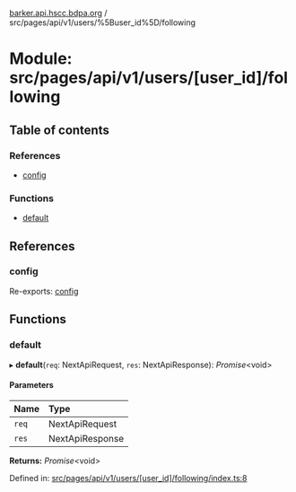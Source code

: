 [barker.api.hscc.bdpa.org][1] / src/pages/api/v1/users/%5Buser_id%5D/following

# Module: src/pages/api/v1/users/\[user_id]/following

## Table of contents

### References

- [config][2]

### Functions

- [default][3]

## References

### config

Re-exports: [config][4]

## Functions

### default

▸ **default**(`req`: NextApiRequest, `res`: NextApiResponse): _Promise_\<void>

#### Parameters

| Name  | Type            |
| :---- | :-------------- |
| `req` | NextApiRequest  |
| `res` | NextApiResponse |

**Returns:** _Promise_\<void>

Defined in: [src/pages/api/v1/users/\[user_id\]/following/index.ts:8][5]

[1]: ../README.md
[2]: src_pages_api_v1_users__user_id__following.md#config
[3]: src_pages_api_v1_users__user_id__following.md#default
[4]: src_backend_middleware.md#config

[5]:
https://github.com/nhscc/barker.api.hscc.bdpa.org/blob/08a500c/src/pages/api/v1/users/[user_id]/following/index.ts#L8
